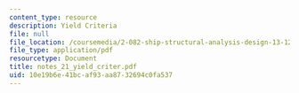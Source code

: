 ```yaml
---
content_type: resource
description: Yield Criteria
file: null
file_location: /coursemedia/2-082-ship-structural-analysis-design-13-122-spring-2003/10e19b6e41bcaf93aa8732694c0fa537_notes_21_yield_criter.pdf
file_type: application/pdf
resourcetype: Document
title: notes_21_yield_criter.pdf
uid: 10e19b6e-41bc-af93-aa87-32694c0fa537
---
```

